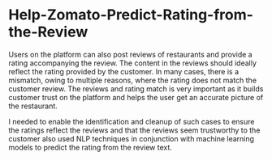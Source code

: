 # Help-Zomato-Predict-Rating-from-the-Review

Users on the platform can also post reviews of restaurants and provide a rating accompanying the
review. The content in the reviews should ideally reflect the rating provided by the customer. In
many cases, there is a mismatch, owing to multiple reasons, where the rating does not match the
customer review. The reviews and rating match is very important as it builds customer trust on
the platform and helps the user get an accurate picture of the restaurant.

I needed to enable the identification and cleanup of such cases to ensure the
ratings reflect the reviews and that the reviews seem trustworthy to the customer also used
NLP techniques in conjunction with machine learning models to predict the rating from
the review text.
